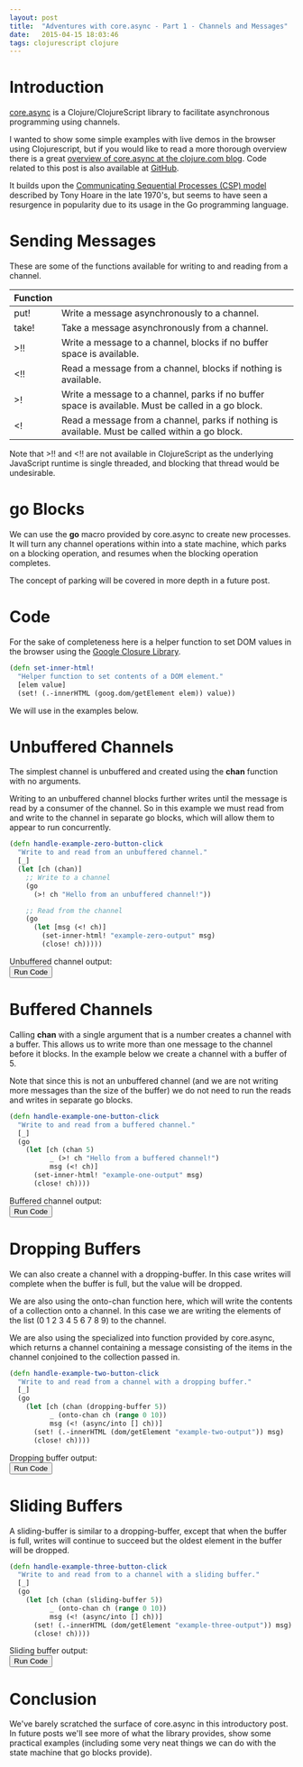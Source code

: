 ```yaml
---
layout: post
title:  "Adventures with core.async - Part 1 - Channels and Messages"
date:   2015-04-15 18:03:46
tags: clojurescript clojure
---
```




# Introduction

[core.async][core-async] is a Clojure/ClojureScript library to facilitate asynchronous programming using channels.

I wanted to show some simple examples with live demos in the browser using Clojurescript, but if you would like to read a more thorough overview there is a great [overview of core.async at the clojure.com blog][core-blog-post]. Code related to this post is also available at [GitHub][source-code].

It builds upon the [Communicating Sequential Processes (CSP) model][csp-wiki] described by Tony Hoare in the late 1970's, but seems to have seen a resurgence in popularity due to its usage in the Go programming language.


[core-async]: https://github.com/clojure/core.async
[core-blog-post]: http://clojure.com/blog/2013/06/28/clojure-core-async-channels.html
[csp-wiki]: http://en.wikipedia.org/wiki/Communicating_sequential_processes
[source-code]: https://github.com/wtfleming/clojurescript-examples/tree/master/core-async-examples


# Sending Messages

These are some of the functions available for writing to and reading from a channel.

| Function |  |
|----------|--------|
|put!      | Write a message asynchronously to a channel.      |
|take! | Take a message asynchronously from a channel. |
| >!! | Write a message to a channel, blocks if no buffer space is available.|
| <!! | Read a message from a channel, blocks if nothing is available.|
| >! | Write a message to a channel, parks if no buffer space is available. Must be called in a go block. |
| <! | Read a message from a channel, parks if nothing is available. Must be called within a go block. |

Note that >!! and <!! are not available in ClojureScript as the underlying JavaScript runtime is single threaded, and blocking that thread would be undesirable.

# go Blocks

We can use the **go** macro provided by core.async to create new processes. It will turn any channel operations within into a state machine, which parks on a blocking operation, and resumes when the blocking operation completes.

The concept of parking will be covered in more depth in a future post.

# Code

For the sake of completeness here is a helper function to set DOM values in the browser using the [Google Closure Library][closure].

[closure]: https://developers.google.com/closure/library/

```clojure
(defn set-inner-html!
  "Helper function to set contents of a DOM element."
  [elem value]
  (set! (.-innerHTML (goog.dom/getElement elem)) value))
```

We will use in the examples below.


# Unbuffered Channels

The simplest channel is unbuffered and created using the **chan** function with no arguments.

Writing to an unbuffered channel blocks further writes until the message is read by a consumer of the channel. So in this example we must read from and write to the channel in separate go blocks, which will allow them to appear to run concurrently.



```clojure
(defn handle-example-zero-button-click
  "Write to and read from an unbuffered channel."
  [_]
  (let [ch (chan)]
    ;; Write to a channel
    (go
      (>! ch "Hello from an unbuffered channel!"))

    ;; Read from the channel
    (go
      (let [msg (<! ch)]
        (set-inner-html! "example-zero-output" msg)
        (close! ch)))))
```


<section>
<span>Unbuffered channel output: </span>
<span id="example-zero-output"></span>
</section>
<button id="example-zero-button">Run Code</button>

# Buffered Channels

Calling **chan** with a single argument that is a number creates a channel with a buffer. This allows us to write more than one message to the channel before it blocks. In the example below we create a channel with a buffer of 5.

Note that since this is not an unbuffered channel (and we are not writing more messages than the size of the buffer) we do not need to run the reads and writes in separate go blocks.

```clojure
(defn handle-example-one-button-click
  "Write to and read from a buffered channel."
  [_]
  (go
    (let [ch (chan 5)
          _ (>! ch "Hello from a buffered channel!")
          msg (<! ch)]
      (set-inner-html! "example-one-output" msg)
      (close! ch))))
```

<section>
<span>Buffered channel output: </span>
<span id="example-one-output"></span>
</section>
<button id="example-one-button">Run Code</button>

# Dropping Buffers

We can also create a channel with a dropping-buffer. In this case writes will complete when the buffer is full, but the value will be dropped.

We are also using the onto-chan function here, which will write the contents of a collection onto a channel. In this case we are writing the elements of the list (0 1 2 3 4 5 6 7 8 9) to the channel.

We are also using the specialized into function provided by core.async, which returns a channel containing a message consisting of the items in the channel conjoined to the collection passed in.

```clojure
(defn handle-example-two-button-click
  "Write to and read from a channel with a dropping buffer."
  [_]
  (go
    (let [ch (chan (dropping-buffer 5))
          _ (onto-chan ch (range 0 10))
          msg (<! (async/into [] ch))]
      (set! (.-innerHTML (dom/getElement "example-two-output")) msg)
      (close! ch))))
```

<section>
<span>Dropping buffer output: </span>
<span id="example-two-output"></span>
</section>
<button id="example-two-button">Run Code</button>

# Sliding Buffers

A sliding-buffer is similar to a dropping-buffer, except that when the buffer is full, writes will continue to succeed but the oldest element in the buffer will be dropped.

```clojure
(defn handle-example-three-button-click
  "Write to and read from to a channel with a sliding buffer."
  [_]
  (go
    (let [ch (chan (sliding-buffer 5))
          _ (onto-chan ch (range 0 10))
          msg (<! (async/into [] ch))]
      (set! (.-innerHTML (dom/getElement "example-three-output")) msg)
      (close! ch))))
```

<section>
<span>Sliding buffer output: </span>
<span id="example-three-output"></span>
</section>
<button id="example-three-button">Run Code</button>



# Conclusion

We've barely scratched the surface of core.async in this introductory post. In future posts we'll see more of what the library provides, show some practical examples (including some very neat things we can do with the state machine that go blocks provide).


<script src="/js/core-async-examples.js"> </script>

